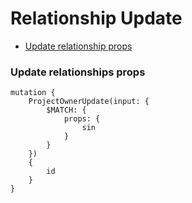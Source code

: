 # Relationship Update

* [Update relationship props](#update-relationship-props)

### Update relationships props

```
mutation {
    ProjectOwnerUpdate(input: {
        $MATCH: {
            props: {
                sin
            }
        }
    })
    {
        id
    }
}
```